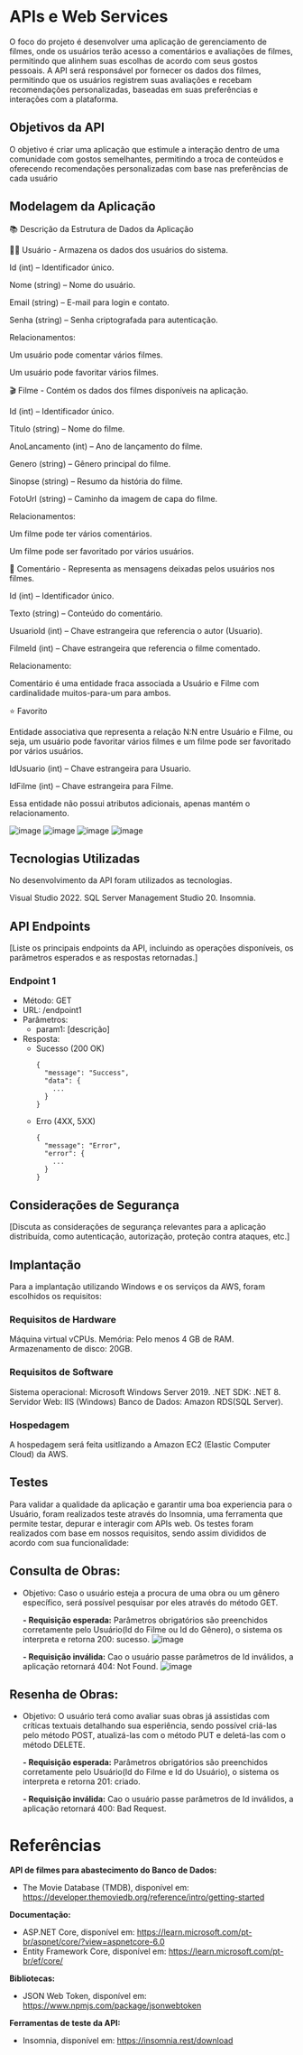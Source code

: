 # APIs e Web Services

O  foco do projeto é desenvolver uma aplicação de gerenciamento de filmes, onde os usuários terão acesso a comentários e avaliações de filmes, permitindo que alinhem suas escolhas de acordo com seus gostos pessoais. A API será responsável por fornecer os dados dos filmes, permitindo que os usuários registrem suas avaliações e recebam recomendações personalizadas, baseadas em suas preferências e interações com a plataforma.


## Objetivos da API
O objetivo é criar uma aplicação que estimule a interação dentro de uma comunidade com gostos semelhantes, permitindo a troca de conteúdos e oferecendo recomendações personalizadas com base nas preferências de cada usuário


## Modelagem da Aplicação
📚 Descrição da Estrutura de Dados da Aplicação

🧑‍💼 Usuário - Armazena os dados dos usuários do sistema.

Id (int) – Identificador único.

Nome (string) – Nome do usuário.

Email (string) – E-mail para login e contato.

Senha (string) – Senha criptografada para autenticação.

Relacionamentos:

Um usuário pode comentar vários filmes.

Um usuário pode favoritar vários filmes.


🎬 Filme - Contém os dados dos filmes disponíveis na aplicação.

Id (int) – Identificador único.

Titulo (string) – Nome do filme.

AnoLancamento (int) – Ano de lançamento do filme.

Genero (string) – Gênero principal do filme.

Sinopse (string) – Resumo da história do filme.

FotoUrl (string) – Caminho da imagem de capa do filme.

Relacionamentos:

Um filme pode ter vários comentários.

Um filme pode ser favoritado por vários usuários.


💬 Comentário - Representa as mensagens deixadas pelos usuários nos filmes.

Id (int) – Identificador único.

Texto (string) – Conteúdo do comentário.

UsuarioId (int) – Chave estrangeira que referencia o autor (Usuario).

FilmeId (int) – Chave estrangeira que referencia o filme comentado.

Relacionamento:

Comentário é uma entidade fraca associada a Usuário e Filme com cardinalidade muitos-para-um para ambos.


⭐ Favorito

Entidade associativa que representa a relação N:N entre Usuário e Filme, ou seja, um usuário pode favoritar vários filmes e um filme pode ser favoritado por vários usuários.

IdUsuario (int) – Chave estrangeira para Usuario.

IdFilme (int) – Chave estrangeira para Filme.

Essa entidade não possui atributos adicionais, apenas mantém o relacionamento.

![image](https://github.com/user-attachments/assets/dbc72f78-ad89-47cf-9b12-862ccf5eee56)
![image](https://github.com/user-attachments/assets/88936491-c581-4095-8bd0-a4ce12fcd56a)
![image](https://github.com/user-attachments/assets/28389195-bdee-4b4a-aad5-e4e0beae31b7)
![image](https://github.com/user-attachments/assets/b10869ac-f75c-473c-b8aa-35231e2ad126)


## Tecnologias Utilizadas

No desenvolvimento da API foram utilizados as tecnologias.

Visual Studio 2022.
SQL Server Management Studio 20.
Insomnia.

## API Endpoints

[Liste os principais endpoints da API, incluindo as operações disponíveis, os parâmetros esperados e as respostas retornadas.]

### Endpoint 1
- Método: GET
- URL: /endpoint1
- Parâmetros:
  - param1: [descrição]
- Resposta:
  - Sucesso (200 OK)
    ```
    {
      "message": "Success",
      "data": {
        ...
      }
    }
    ```
  - Erro (4XX, 5XX)
    ```
    {
      "message": "Error",
      "error": {
        ...
      }
    }
    ```

## Considerações de Segurança

[Discuta as considerações de segurança relevantes para a aplicação distribuída, como autenticação, autorização, proteção contra ataques, etc.]

## Implantação

Para a implantação utilizando Windows e os serviços da AWS, foram escolhidos os requisitos:

### Requisitos de Hardware

Máquina virtual vCPUs.
Memória: Pelo menos 4 GB de RAM.
Armazenamento de disco: 20GB.

### Requisitos de Software

Sistema operacional: Microsoft Windows Server 2019.
.NET SDK: .NET 8.
Servidor Web: IIS (Windows)
Banco de Dados: Amazon RDS(SQL Server).

### Hospedagem

A hospedagem será feita usitlizando a Amazon EC2 (Elastic Computer Cloud) da AWS.


## Testes

Para validar a qualidade da aplicação e garantir uma boa experiencia para o Usuário, foram realizados teste através do Insomnia, uma ferramenta que permite testar, depurar e interagir com APIs web. Os testes foram realizados com base em nossos requisitos, sendo assim divididos de acordo com sua funcionalidade:

## Consulta de Obras:
- Objetivo: Caso o usuário esteja a procura de uma obra ou um gênero específico, será possível pesquisar por eles através do método GET.
  
  **- Requisição esperada:** Parâmetros obrigatórios são preenchidos corretamente pelo Usuário(Id do Filme ou Id do Gênero), o sistema os interpreta e retorna 200: sucesso.
  ![image](https://github.com/user-attachments/assets/1139bae1-41d0-4612-8681-189b642016eb)
  
  **- Requisição inválida:** Cao o usuário passe parâmetros de Id inválidos, a aplicação retornará 404: Not Found.
  ![image](https://github.com/user-attachments/assets/2e07863e-5e76-4356-9725-b7ea750175d0)

## Resenha de Obras:
- Objetivo: O usuário terá como avaliar suas obras já assistidas com críticas textuais detalhando sua esperiência, sendo possível criá-las pelo método POST, atualizá-las com o método PUT e deletá-las com o método DELETE. 
  
  **- Requisição esperada:** Parâmetros obrigatórios são preenchidos corretamente pelo Usuário(Id do Filme e Id do Usuário), o sistema os interpreta e retorna 201: criado.
  
  **- Requisição inválida:** Cao o usuário passe parâmetros de Id inválidos, a aplicação retornará 400: Bad Request.

# Referências
**API de filmes para abastecimento do Banco de Dados:**
- The Movie Database (TMDB), disponível em: https://developer.themoviedb.org/reference/intro/getting-started

**Documentação:**
- ASP.NET Core, disponível em: https://learn.microsoft.com/pt-br/aspnet/core/?view=aspnetcore-6.0
- Entity Framework Core, disponível em: https://learn.microsoft.com/pt-br/ef/core/

**Bibliotecas:**
- JSON Web Token, disponível em: https://www.npmjs.com/package/jsonwebtoken

**Ferramentas de teste da API:**
- Insomnia, disponível em: https://insomnia.rest/download
